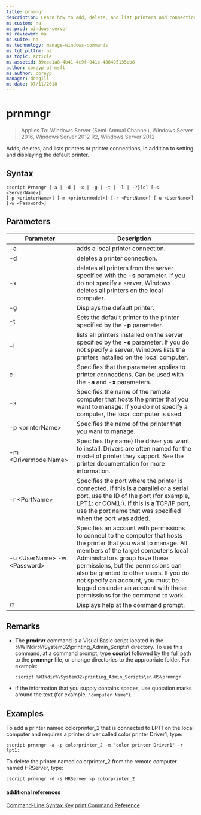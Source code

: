 ```yaml
---
title: prnmngr
description: Learn how to add, delete, and list printers and connections.
ms.custom: na
ms.prod: windows-server
ms.reviewer: na
ms.suite: na
ms.technology: manage-windows-commands
ms.tgt_pltfrm: na
ms.topic: article
ms.assetid: 39eee1a8-4b41-4c9f-941e-486495135eb8
author: coreyp-at-msft
ms.author: coreyp
manager: dongill
ms.date: 07/11/2018
---
```

# prnmngr

>Applies To: Windows Server (Semi-Annual Channel), Windows Server 2016, Windows Server 2012 R2, Windows Server 2012

Adds, deletes, and lists printers or printer connections, in addition to setting and displaying the default printer.

## Syntax
```
cscript Prnmngr {-a | -d | -x | -g | -t | -l | -?}[c] [-s <ServerName>] 
[-p <printerName>] [-m <printermodel>] [-r <PortName>] [-u <UserName>] 
[-w <Password>]
```

## Parameters

|           Parameter           |                                                                                                                                                                                        Description                                                                                                                                                                                        |
|-------------------------------|-------------------------------------------------------------------------------------------------------------------------------------------------------------------------------------------------------------------------------------------------------------------------------------------------------------------------------------------------------------------------------------------|
|              -a               |                                                                                                                                                                             adds a local printer connection.                                                                                                                                                                              |
|              -d               |                                                                                                                                                                               deletes a printer connection.                                                                                                                                                                               |
|              -x               |                                                                                                               deletes all printers from the server specified with the **-s** parameter. If you do not specify a server, Windows deletes all printers on the local computer.                                                                                                               |
|              -g               |                                                                                                                                                                               Displays the default printer.                                                                                                                                                                               |
|              -t               |                                                                                                                                                        Sets the default printer to the printer specified by the **-p** parameter.                                                                                                                                                         |
|              -l               |                                                                                                         lists all printers installed on the server specified by the **-s** parameter. If you do not specify a server, Windows lists the printers installed on the local computer.                                                                                                         |
|               c               |                                                                                                                                      Specifies that the parameter applies to printer connections. Can be used with the **-a** and **-x** parameters.                                                                                                                                      |
|        -s <ServerName>        |                                                                                                                  Specifies the name of the remote computer that hosts the printer that you want to manage. If you do not specify a computer, the local computer is used.                                                                                                                  |
|       -p \<printerName>       |                                                                                                                                                                Specifies the name of the printer that you want to manage.                                                                                                                                                                 |
|     -m \<DrivermodelName>     |                                                                                                          Specifies (by name) the driver you want to install. Drivers are often named for the model of printer they support. See the printer documentation for more information.                                                                                                           |
|        -r \<PortName>         |                                                                         Specifies the port where the printer is connected. If this is a parallel or a serial port, use the ID of the port (for example, LPT1: or COM1:). If this is a TCP/IP port, use the port name that was specified when the port was added.                                                                          |
| -u \<UserName> -w \<Password> | Specifies an account with permissions to connect to the computer that hosts the printer that you want to manage. All members of the target computer's local Administrators group have these permissions, but the permissions can also be granted to other users. If you do not specify an account, you must be logged on under an account with these permissions for the command to work. |
|              /?               |                                                                                                                                                                           Displays help at the command prompt.                                                                                                                                                                            |

## Remarks
-   The **prndrvr** command is a Visual Basic script located in the %WINdir%\System32\printing_Admin_Scripts\\<language> directory. To use this command, at a command prompt, type **cscript** followed by the full path to the **prnmngr** file, or change directories to the appropriate folder. For example:
    ```
    cscript %WINdir%\System32\printing_Admin_Scripts\en-US\prnmngr
    ```
-   if the information that you supply contains spaces, use quotation marks around the text (for example, `"computer Name"`).

## <a name="BKMK_examples"></a>Examples
To add a printer named colorprinter_2 that is connected to LPT1 on the local computer and requires a printer driver called color printer Driver1, type:
```
cscript prnmngr -a -p colorprinter_2 -m "color printer Driver1" -r lpt1:
```
To delete the printer named colorprinter_2 from the remote computer named HRServer, type:
```
cscript prnmngr -d -s HRServer -p colorprinter_2 
```

#### additional references
[Command-Line Syntax Key](command-line-syntax-key.md)
[print Command Reference](print-command-reference.md)
